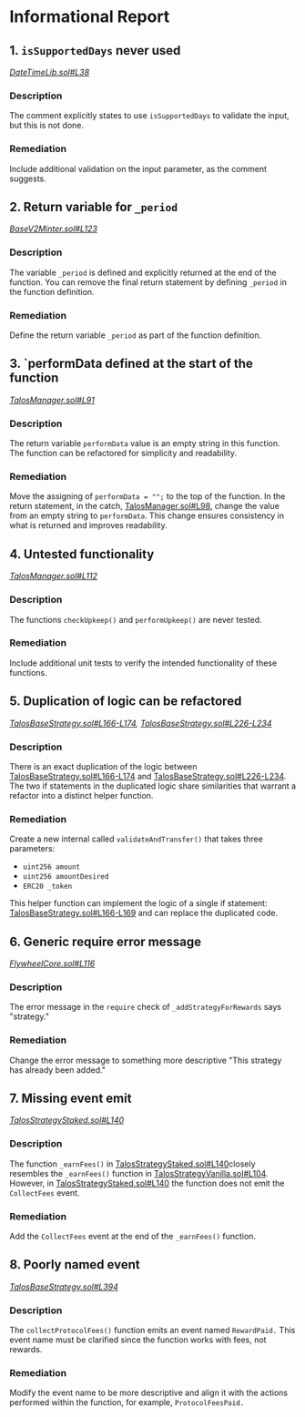 # Informational Report

## 1. `isSupportedDays` never used
*[DateTimeLib.sol#L38](https://github.com/code-423n4/2023-05-maia/blob/main/src/maia/libraries/DateTimeLib.sol#L38)*

### Description
The comment explicitly states to use `isSupportedDays` to validate the input, but this is not done.

### Remediation
Include additional validation on the input parameter, as the comment suggests.

## 2. Return variable for `_period`
*[BaseV2Minter.sol#L123](https://github.com/code-423n4/2023-05-maia/blob/main/src/hermes/minters/BaseV2Minter.sol#L123)*

### Description
The variable `_period` is defined and explicitly returned at the end of the function. You can remove the final return statement by defining `_period` in the function definition.

### Remediation
Define the return variable `_period` as part of the function definition.

## 3. `performData defined at the start of the function
*[TalosManager.sol#L91](https://github.com/code-423n4/2023-05-maia/blob/main/src/talos/TalosManager.sol#L91)*

### Description
The return variable `performData` value is an empty string in this function. The function can be refactored for simplicity and readability.

### Remediation
Move the assigning of `performData = "";` to the top of the function. In the return statement, in the catch, [TalosManager.sol#L98](https://github.com/code-423n4/2023-05-maia/blob/main/src/talos/TalosManager.sol#L98), change the value from an empty string to `performData`. This change ensures consistency in what is returned and improves readability.

## 4. Untested functionality
*[TalosManager.sol#L112](https://github.com/code-423n4/2023-05-maia/blob/main/src/talos/TalosManager.sol#L112)*

### Description
The functions `checkUpkeep()` and `performUpkeep()` are never tested.

### Remediation
Include additional unit tests to verify the intended functionality of these functions.

## 5. Duplication of logic can be refactored
*[TalosBaseStrategy.sol#L166-L174](https://github.com/code-423n4/2023-05-maia/blob/main/src/talos/base/TalosBaseStrategy.sol#L166-L174), [TalosBaseStrategy.sol#L226-L234](https://github.com/code-423n4/2023-05-maia/blob/main/src/talos/base/TalosBaseStrategy.sol#L226-L234)*

### Description
There is an exact duplication of the logic between [TalosBaseStrategy.sol#L166-L174](https://github.com/code-423n4/2023-05-maia/blob/main/src/talos/base/TalosBaseStrategy.sol#L166-L174) and [TalosBaseStrategy.sol#L226-L234](https://github.com/code-423n4/2023-05-maia/blob/main/src/talos/base/TalosBaseStrategy.sol#L226-L234). The two if statements in the duplicated logic share similarities that warrant a refactor into a distinct helper function.

### Remediation
Create a new internal called `validateAndTransfer()` that takes three parameters:

- `uint256 amount`
- `uint256 amountDesired`
- `ERC20 _token`

This helper function can implement the logic of a single if statement: [TalosBaseStrategy.sol#L166-L169](https://github.com/code-423n4/2023-05-maia/blob/main/src/talos/base/TalosBaseStrategy.sol#L166-L169) and can replace the duplicated code.

## 6. Generic require error message
*[FlywheelCore.sol#L116](https://github.com/code-423n4/2023-05-maia/blob/main/src/rewards/base/FlywheelCore.sol#L116)*

### Description
The error message in the `require` check of `_addStrategyForRewards` says "strategy."

### Remediation
Change the error message to something more descriptive "This strategy has already been added."

## 7. Missing event emit
*[TalosStrategyStaked.sol#L140](https://github.com/code-423n4/2023-05-maia/blob/main/src/talos/TalosStrategyStaked.sol#L140)*

### Description
The function `_earnFees()` in [TalosStrategyStaked.sol#L140](https://github.com/code-423n4/2023-05-maia/blob/main/src/talos/TalosStrategyStaked.sol#L140)closely resembles the `_earnFees()` function in [TalosStrategyVanilla.sol#L104](https://github.com/code-423n4/2023-05-maia/blob/main/src/talos/TalosStrategyVanilla.sol#L104). However, in [TalosStrategyStaked.sol#L140](https://github.com/code-423n4/2023-05-maia/blob/main/src/talos/TalosStrategyStaked.sol#L140) the function does not emit the `CollectFees` event.

### Remediation
Add the `CollectFees` event at the end of the `_earnFees()` function.

## 8. Poorly named event
*[TalosBaseStrategy.sol#L394](https://github.com/code-423n4/2023-05-maia/blob/main/src/talos/base/TalosBaseStrategy.sol#L394)*

### Description
The `collectProtocolFees()` function emits an event named `RewardPaid.` This event name must be clarified since the function works with fees, not rewards.

### Remediation
Modify the event name to be more descriptive and align it with the actions performed within the function, for example, `ProtocolFeesPaid.`
